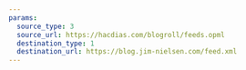 ```yaml
---
params:
  source_type: 3
  source_url: https://hacdias.com/blogroll/feeds.opml
  destination_type: 1
  destination_url: https://blog.jim-nielsen.com/feed.xml
---
```


